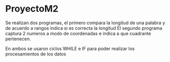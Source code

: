 # ProyectoM2

Se realizan  dos programas, el primero compara la longitud de una palabra y de acuerdo a rangos indica si es correcta la longitud
El segundo programa captura 2 numeros a modo de coordenadas e indica a que cuadrante pertenecen.

En ambos se usaron ciclos WHILE e IF para poder realizar los procesamientos de los datos 
